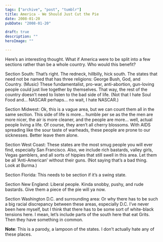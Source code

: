 ```yaml
---
tags: ["archive", "post", "tumblr"]
title: America - We Should Just Cut the Pie
date: 2008-01-20
pubDate: "2008-01-20"

draft: true
description: ""
heroImage: ""

---
```


Here’s an interesting thought. What if America were to be split into a few sections rather than be a whole country. Who would this benefit?

Section South: That’s right. The redneck, hillbilly, hick south. The states that need not be named that has three religions: George Bush, God, and Country. (Music)  These fundamentalist, pro-war, anti-abortion, gun-loving people could just live together by themselves. That way, the rest of the country doesn’t need to listen to the bad side of life. (Not that I hate Soul Food and… NASCAR perhaps… no wait, I hate NASCAR.)

Section Midwest: Ok, this is a vague area, but we can count them all in the same section. This side of life is more… humble per se as the the men are more nicer, the air is more cleaner, and the people are more… well, actual people living a life. Of course, they aren’t all cherry blossoms. With AIDS spreading like the sour taste of warheads, these people are prone to our sicknesses. Better leave them alone.

Section West Coast: These states are the most smug people you will ever find, especially San Francisco. Also, we include rich bastards, valley girls, Vegas gamblers, and all sorts of hippies that still swell in this area. Let them be all ‘Anti-American’ without their guns. (Not saying that’s a bad thing. Look at Burma.)

Section Florida: This needs to be section if it’s a swing state.

Section New England: Liberal people. Kinda snobby, pushy, and rude bastards. Give them a piece of the pie will ya now.

Section Washington D.C. and surrounding area: Or why there has to be such a big racial discrepancy between these areas, especially D.C. I’ve never been here myself, but I think that there has to be some sort of white-black tensions here. I mean, let’s include parts of the south here that eat Grits. Then they have something in common.  

**Note**: This is a parody, a lampoon of the states. I don’t actually hate any of these places.
